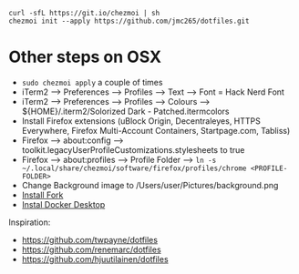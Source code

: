 ```
curl -sfL https://git.io/chezmoi | sh
chezmoi init --apply https://github.com/jmc265/dotfiles.git
```

# Other steps on OSX
* `sudo chezmoi apply` a couple of times
* iTerm2 --> Preferences --> Profiles --> Text --> Font = Hack Nerd Font
* iTerm2 --> Preferences --> Profiles --> Colours --> ${HOME}/.iterm2/Solorized Dark - Patched.itermcolors
* Install Firefox extensions (uBlock Origin, Decentraleyes, HTTPS Everywhere, Firefox Multi-Account Containers, Startpage.com, Tabliss)
* Firefox --> about:config --> toolkit.legacyUserProfileCustomizations.stylesheets to true
* Firefox --> about:profiles --> Profile Folder --> `ln -s ~/.local/share/chezmoi/software/firefox/profiles/chrome <PROFILE-FOLDER>`
* Change Background image to /Users/user/Pictures/background.png
* [Install Fork](https://git-fork.com/)
* [Instal Docker Desktop](https://www.docker.com/products/docker-desktop)

Inspiration:
 * https://github.com/twpayne/dotfiles
 * https://github.com/renemarc/dotfiles
 * https://github.com/hjuutilainen/dotfiles

